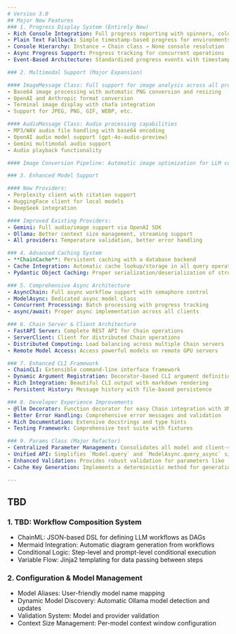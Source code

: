 ```yaml
---
# Version 3.0
## Major New Features
### 1. Progress Display System (Entirely New)
- Rich Console Integration: Full progress reporting with spinners, colors, and real-time updates
- Plain Text Fallback: Simple timestamp-based progress for environments without Rich
- Console Hierarchy: Instance → Chain class → None console resolution
- Async Progress Support: Progress tracking for concurrent operations
- Event-Based Architecture: Standardized progress events with timestamps, duration tracking

### 2. Multimodal Support (Major Expansion)

#### ImageMessage Class: Full support for image analysis across all providers
- Base64 image processing with automatic PNG conversion and resizing
- OpenAI and Anthropic format conversion
- Terminal image display with chafa integration
- Support for JPEG, PNG, GIF, WEBP, etc.

#### AudioMessage Class: Audio processing capabilities
- MP3/WAV audio file handling with base64 encoding
- OpenAI audio model support (gpt-4o-audio-preview)
- Gemini multimodal audio support
- Audio playback functionality

#### Image Conversion Pipeline: Automatic image optimization for LLM consumption

### 3. Enhanced Model Support

#### New Providers:
- Perplexity client with citation support
- HuggingFace client for local models
- DeepSeek integration

#### Improved Existing Providers:
- Gemini: Full audio/image support via OpenAI SDK
- Ollama: Better context size management, streaming support
- All providers: Temperature validation, better error handling

### 4. Advanced Caching System
- **ChainCache**: Persistent caching with a database backend
- Cache Integration: Automatic cache lookup/storage in all query operations
- Pydantic Object Caching: Proper serialization/deserialization of structured outputs

### 5. Comprehensive Async Architecture
- AsyncChain: Full async workflow support with semaphore control
- ModelAsync: Dedicated async model class
- Concurrent Processing: Batch processing with progress tracking
- async/await: Proper async implementation across all clients

### 6. Chain Server & Client Architecture
- FastAPI Server: Complete REST API for Chain operations
- ServerClient: Client for distributed Chain operations
- Distributed Computing: Load balancing across multiple Chain servers
- Remote Model Access: Access powerful models on remote GPU servers

### 7. Enhanced CLI Framework
- ChainCLI: Extensible command-line interface framework
- Dynamic Argument Registration: Decorator-based CLI argument definition
- Rich Integration: Beautiful CLI output with markdown rendering
- Persistent History: Message history with file-based persistence

### 8. Developer Experience Improvements
- @llm Decorator: Function decorator for easy Chain integration with XML parameter wrapping
- Better Error Handling: Comprehensive error messages and validation
- Rich Documentation: Extensive docstrings and type hints
- Testing Framework: Comprehensive test suite with fixtures

### 9. Params Class (Major Refactor)
- Centralized Parameter Management: Consolidates all model and client-specific parameters into a single `Params` Pydantic class.
- Unified API: Simplifies `Model.query` and `ModelAsync.query_async` signatures by accepting a `Params` object.
- Enhanced Validation: Provides robust validation for parameters like `temperature` based on provider-specific ranges.
- Cache Key Generation: Implements a deterministic method for generating cache keys from `Params` objects, ensuring reliable caching.

---
```

## TBD
### 1. TBD: Workflow Composition System
- ChainML: JSON-based DSL for defining LLM workflows as DAGs
- Mermaid Integration: Automatic diagram generation from workflows
- Conditional Logic: Step-level and prompt-level conditional execution
- Variable Flow: Jinja2 templating for data passing between steps

### 2. Configuration & Model Management
- Model Aliases: User-friendly model name mapping
- Dynamic Model Discovery: Automatic Ollama model detection and updates
- Validation System: Model and provider validation
- Context Size Management: Per-model context window configuration
